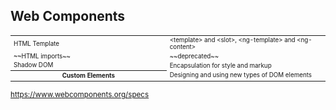 ## Web Components

<table style="font-size: 0.7em">
<tr>
    <td width="240"><span class="fragment fragment--leo">HTML Template</span></td>
    <td>&lt;template&gt; and &lt;slot&gt;, &lt;ng-template&gt; and &lt;ng-content&gt;</td>
</tr>
<tr>
    <td><span class="fragment fragment--leo">~~HTML imports~~</span></td>
    <td>~~deprecated~~</td>
</tr>
<tr>
    <td><span class="fragment fragment--leo">Shadow DOM</span></td>
    <td>Encapsulation for style and markup</td>
</tr>

<tr>
    <th><span class="fragment fragment--leo">Custom Elements</span></th>
    <td>Designing and using new types of DOM elements</td>
</tr>
</table>

<small>https://www.webcomponents.org/specs</small>
